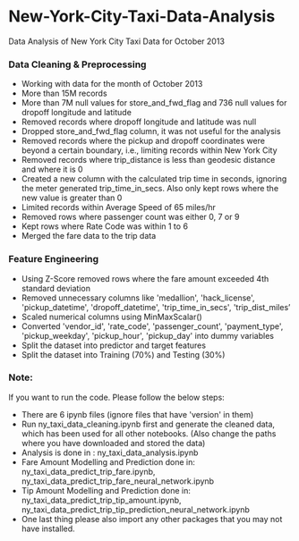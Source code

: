 # New-York-City-Taxi-Data-Analysis
Data Analysis of New York City Taxi Data for October 2013

### Data Cleaning & Preprocessing
- Working with data for the month of October 2013
- More than 15M records
- More than 7M null values for store_and_fwd_flag and 736 null values for dropoff longitude and latitude
- Removed records where dropoff longitude and latitude was null
- Dropped store_and_fwd_flag column, it was not useful for the analysis
- Removed records where the pickup and dropoff coordinates were beyond a certain boundary, i.e., limiting records within New York City
- Removed records where trip_distance is less than geodesic distance and where it is 0
- Created a new column with the calculated trip time in seconds, ignoring the meter generated trip_time_in_secs. Also only kept rows where the new value is greater than 0
- Limited records within Average Speed of 65 miles/hr
- Removed rows where passenger count was either 0, 7 or 9
- Kept rows where Rate Code was within 1 to 6
- Merged the fare data to the trip data

### Feature Engineering
- Using Z-Score removed rows where the fare amount exceeded 4th standard deviation
- Removed unnecessary columns like 'medallion', 'hack_license', 'pickup_datetime', 'dropoff_datetime', 'trip_time_in_secs', 'trip_dist_miles’
- Scaled numerical columns using MinMaxScalar()
- Converted 'vendor_id', 'rate_code', 'passenger_count', 'payment_type', 'pickup_weekday', 'pickup_hour', 'pickup_day' into dummy variables
- Split the dataset into predictor and target features
- Split the dataset into Training (70%) and Testing (30%)

### Note:
If you want to run the code. Please follow the below steps:
- There are 6 ipynb files (ignore files that have 'version' in them)
- Run ny_taxi_data_cleaning.ipynb first and generate the cleaned data, which has been used for all other notebooks. (Also change the paths where you have downloaded and stored the data)
- Analysis is done in : ny_taxi_data_analysis.ipynb
- Fare Amount Modelling and Prediction done in: ny_taxi_data_predict_trip_fare.ipynb, ny_taxi_data_predict_trip_fare_neural_network.ipynb
- Tip Amount Modelling and Prediction done in: ny_taxi_data_predict_trip_tip_amount.ipynb, ny_taxi_data_predict_trip_tip_prediction_neural_network.ipynb
- One last thing please also import any other packages that you may not have installed.
